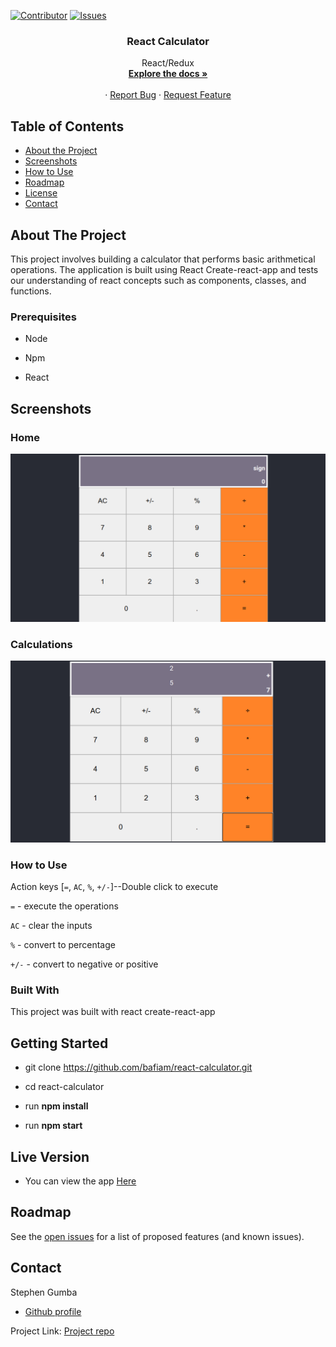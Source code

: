 [![Contributor][contributor-shield]][contributor-url]
[![Issues][issues-shield]][issues-url]
<br />

<p align="center">
 
  <h3 align="center">React Calculator</h3>
  <p align="center">
    React/Redux
    <br />
    <a href="https://github.com/bafiam/react-calculator.git"><strong>Explore the docs »</strong></a>
    <br />
    <br />
    ·
    <a href="https://github.com/bafiam/react-calculator/issues">Report Bug</a>
    ·
    <a href="https://github.com/bafiam/react-calculator/issues">Request Feature</a>
  </p>
</p>

<!-- TABLE OF CONTENTS -->

## Table of Contents

- [About the Project](#about-the-project)
- [Screenshots](#screenshots)
- [How to Use](#how-to-Use)
- [Roadmap](#roadmap)
- [License](#license)
- [Contact](#contact)

<!-- ABOUT THE PROJECT -->

## About The Project

This project involves building a calculator that performs basic arithmetical operations. The application is built using React Create-react-app and tests our understanding of react concepts such as components, classes, and functions.

### Prerequisites

- Node

- Npm

- React

## Screenshots

### Home

![screenshot](screenshots/home.png)

### Calculations

![screenshot](screenshots/calc.png)

### How to Use

Action keys [`=`, `AC`, `%`, `+/-`]--Double click to execute

`=` - execute the operations

`AC` - clear the inputs

`%` - convert to percentage

`+/-` - convert to negative or positive

### Built With

This project was built with react create-react-app

## Getting Started

- git clone https://github.com/bafiam/react-calculator.git

- cd react-calculator

- run **npm install**

- run **npm start**

## Live Version

- You can view the app [Here](https://protected-sierra-43792.herokuapp.com/)

<!-- ROADMAP -->

## Roadmap

See the [open issues](https://github.com/bafiam/react-calculator/issues) for a list of proposed features (and known issues).

<!-- CONTACT -->

## Contact

Stephen Gumba

- [Github profile](https://github.com/bafiam)

Project Link: [Project repo](https://github.com/bafiam/react-calculator)

<!-- MARKDOWN LINKS & IMAGES -->
<!-- https://www.markdownguide.org/basic-syntax/#reference-style-links -->

[contributor-shield]: https://img.shields.io/badge/Contributors-1-%2300ff00
[contributor-url]: https://github.com/bafiam/react-calculator/graphs/contributors
[issues-shield]: https://img.shields.io/badge/issues-0-%2300ff00
[issues-url]: https://github.com/bafiam/react-calculator/issues/
